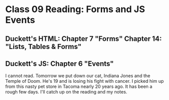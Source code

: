 # Class 09 Reading: Forms and JS Events

## Duckett's HTML: Chapter 7 "Forms" Chapter 14: "Lists, Tables & Forms" 

## Duckett's JS: Chapter 6 "Events" 

I cannot read. Tomorrow we put down our cat, Indiana Jones and the Temple of Doom. He's 19 and is losing his fight with cancer.  I picked him up from this nasty pet store in Tacoma nearly 20 years ago. It has been a rough few days. I'll catch up on the reading and my notes.
